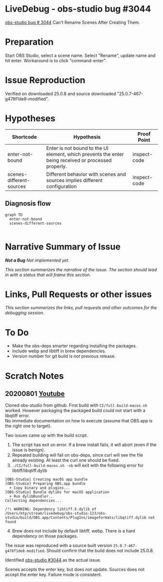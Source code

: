 # LiveDebug - obs-studio bug #3044

[obs-studio bug # 3044](https://github.com/obsproject/obs-studio/issues/3044) Can't Rename Scenes After Creating Them.

# Preparation

Start OBS Studio, select a scene name.  Select "Rename", update name and hit enter.  Workaround is to click "command-enter".

# Issue Reproduction

Verified on downloaded 25.0.8 and source downloaded "25.0.7-467-g478f1de8-modified".

# Hypotheses


| Shortcode             | Hypothesis                                                      | Proof Point |
| --------------------- | --------------------------------------------------------------- | ----------- |
| enter-not-bound        | Enter is not bound to the UI element,  which prevents the enter being received or processed properly.                                 | inspect-code            |
| scenes-different-sources | Different behavior with scenes and sources implies different configuration | inspect-code |

## Diagnosis flow


```mermaid
graph TD
  enter-not-bound
  scenes-different-sources


```

# Narrative Summary of Issue

_**Not a Bug** Not implemented yet._

_This section summarizes the narrative of the issue.  The section should lead
in with a status that will frame this section._


# Links, Pull Requests or other issues

_This section summarizes the links, pull requests and other outcomes for the debugging session._

# To Do
- Make the obs-deps smarter regarding installing the packages.
- Include webp and libtiff in brew dependencies.
- Version number for git build is *not* previous release.

# Scratch Notes

## 20200801 [Youtube](https://www.youtube.com/watch?v=VCTmF1Veodw)

Cloned obs-studio from github.  First build with `CI/full-build-macos.sh` worked.
However packaging the packaged build could not start with a libqtiff error.  
No immediate documentation on how to execute (assume that OBS.app is the right
one to target).

Two issues came up with the build script.
1. The script has exit on error.  If a brew install fails, it will abort (even
  if the issue is benign).
2. Repeated building will fail on obs-deps, since curl will see the file already
existing.  At least the curl one should be fixed.
3. `./CI/full-build-macos.sh -sb` will exit with the following error for libtiff/libqtiff.dylib
```  + Skipping full build
[OBS-Studio] Creating macOS app bundle
[OBS-Studio] Preparing OBS.app bundle
  + Copy binary and plugins...
[OBS-Studio] Bundle dylibs for macOS application
  + Run dylibBundler..
Collecting dependencies...

/!\ WARNING: Dependency libtiff.5.dylib of /Users/mtp/stream/livedebug/obs-studio-123/obs-studio/build/OBS.app/Contents/PlugIns/imageformats/libqtiff.dylib not found
```
4. Brew does not include by default libtiff, webp.  There is a hard dependency on
those packages.  

The issue was reproduced with a source built version `25.0.7-467-g478f1de8-modified`.
Should confirm that the build does not include 25.0.8.

Identified [obs-studio #3044](https://github.com/obsproject/obs-studio/issues/3044) as the actual issue.

Scenes accepts the enter key, but does not update.  Sources does not accept the enter key.
Failure mode is consistent.
